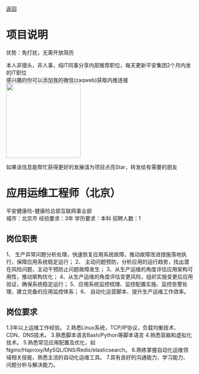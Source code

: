 [返回](../../)

# 项目说明

优势：免打扰，无需开放简历

本人非猎头，非人事，纯IT同事分享内部推荐职位，每天更新平安集团2个月内发的IT职位  
感兴趣的你可以添加我的微信(zaqweb)获取内推连接  
<img src="https://github.com/zaqweb/PA-IT-JOBS/blob/master/WechatICode.jpeg"  height="200" width="200">

如果该信息能帮忙获得更好的发展请为项目点亮Star，转发给有需要的朋友

# 应用运维工程师（北京）
平安健康险-健康险总部互联网事业部  
城市：北京市 经验要求：3年 学历要求：本科  招聘人数：1

## 岗位职责
1、 生产异常问题分析处理，快速恢复应用系统故障，推动故障改进措施落地执行，保障应用系统稳定运行；
2、 主动问题预防，分析应用的运行趋势，找出潜在风险问题，主动干预防止问题故障发生；
3、从生产运维的角度评估应用架构可用性，推动架构优化；
4、从生产运维的角度评估变更风险，组织实施变更后应用验证，确保系统稳定运行；
5、应用系统监控梳理、监控配置实施、监控告警处理，建立完备的应用监控体系；
6、 自动化运营脚本、提升生产运维工作效率。

## 岗位要求
1.3年以上运维工作经验。
2.熟悉Linux系统，TCP/IP协议，负载均衡技术、CDN、DNS技术。
3.熟悉脚本语言Bash/Python等脚本语言
4.熟悉容器和虚拟化技术。
5.熟悉常见应用配置及优化，如Nginx/Haproxy/MySQL/DNS/Redis/elasticsearch。
6.熟练掌握自动化运维领域相关技能，熟悉主流的自动化运维工具。
7.具有良好的沟通能力、学习能力、问题分析与解决能力。




